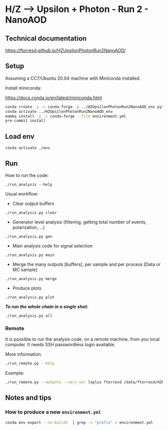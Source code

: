 # H/Z --> Upsilon + Photon - Run 2 - NanoAOD

## Technical documentation

https://ftorresd.github.io/HZUpsilonPhotonRun2NanoAOD/


## Setup
Assuming a CC7/Ubuntu 20.04 machine with Miniconda installed.

Install miniconda:

https://docs.conda.io/en/latest/miniconda.html

```bash
conda create -y -c conda-forge -p ../HZUpsilonPhotonRun2NanoAOD_env python=3.9.12 mamba
conda activate ../HZUpsilonPhotonRun2NanoAOD_env
mamba install -y -c conda-forge --file environment.yml
pre-commit install
```

## Load env

```
conda activate ./env
```
## Run

How to run the code:

`./run_analysis --help`

Usual workflow:

- Clear output buffers

`./run_analysis.py clear`

- Generator level analysis (filtering, getting total number of events, polarization, ...)

`./run_analysis.py gen`

- Main analysis code for signal selection

`./run_analysis.py main`

- Merge the many outputs [buffers], per sample and per process [Data or MC sample]

`./run_analysis.py merge`

- Produce plots

`./run_analysis.py plot`

***To run the whole chain in a single shot:***

`./run_analysis.py all`

### Remote

It is possible to run the analysis code, on a remote machine, from you local computer. It needs SSH passwordless login available.

More information:

```bash
./run_remote.py --help
```

Example:

```bash
./run_remote.py --outputs --uerj-usr lxplus ftorresd /data/ftorresd/HZUpsilonPhotonRun2NanoAOD_working_area/HZUpsilonPhotonRun2NanoAOD
```

## Notes and tips

### How to produce a new `environment.yml`

```bash
conda env export --no-builds  | grep -v "prefix" > environment.yml
```
